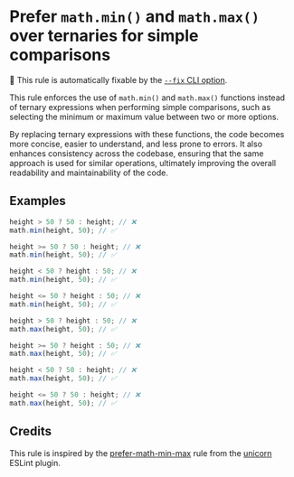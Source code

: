 # Prefer `math.min()` and `math.max()` over ternaries for simple comparisons

🔧 This rule is automatically fixable by the
[`--fix` CLI option](https://eslint.org/docs/latest/user-guide/command-line-interface#--fix).

<!-- end auto-generated rule header -->
<!-- Do not manually modify this header. Run: `npm run eslint-docs` -->

This rule enforces the use of `math.min()` and `math.max()` functions instead of
ternary expressions when performing simple comparisons, such as selecting the
minimum or maximum value between two or more options.

By replacing ternary expressions with these functions, the code becomes more
concise, easier to understand, and less prone to errors. It also enhances
consistency across the codebase, ensuring that the same approach is used for
similar operations, ultimately improving the overall readability and
maintainability of the code.

## Examples

<!-- math.min() -->

```js
height > 50 ? 50 : height; // ❌
math.min(height, 50); // ✅
```

```js
height >= 50 ? 50 : height; // ❌
math.min(height, 50); // ✅
```

```js
height < 50 ? height : 50; // ❌
math.min(height, 50); // ✅
```

```js
height <= 50 ? height : 50; // ❌
math.min(height, 50); // ✅
```

<!-- math.max() -->

```js
height > 50 ? height : 50; // ❌
math.max(height, 50); // ✅
```

```js
height >= 50 ? height : 50; // ❌
math.max(height, 50); // ✅
```

```js
height < 50 ? 50 : height; // ❌
math.max(height, 50); // ✅
```

```js
height <= 50 ? 50 : height; // ❌
math.max(height, 50); // ✅
```

## Credits

This rule is inspired by the
[prefer-math-min-max](https://github.com/sindresorhus/eslint-plugin-unicorn/blob/main/docs/rules/prefer-math-min-max.md)
rule from the [unicorn](https://github.com/sindresorhus/eslint-plugin-unicorn)
ESLint plugin.

